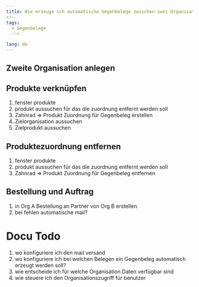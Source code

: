 ```yaml
---
title: Wie erzeuge ich automatische Gegenbelege zwischen zwei Organisationen in einem System ?
<!--
tags:
  - Gegenbelege
  -->

lang: de
---
```


## Zweite Organisation anlegen
## Produkte verknüpfen
1. fenster produkte
1. produkt aussuchen für das die zuordnung entfernt werden soll
1. Zahnrad => Produkt Zuordnung für Gegenbeleg erstellen
1. Zielorganisation aussuchen
1. Zielprodukt aussuchen

## Produktezuordnung entfernen
1. fenster produkte
1. produkt aussuchen für das die zuordnung entfernt werden soll
1. Zahnrad => Produkt Zuordnung für Gegenbeleg entfernen


## Bestellung und Auftrag
1. in Org A Bestellung an Partner von Org B erstellen
1. bei fehlen automatische mail?


# Docu Todo
1. wo konfiguriere ich den mail versand
1. wo konfiguriere ich bei welchen Belegen ein Gegenbeleg automatisch erzeugt werden soll?
1. wie entscheide ich für welche Organisation Daten verfügbar sind
1. wie steuere ich den Organisationszugriff für benutzer
